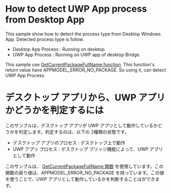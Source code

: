 # How to detect UWP App process from Desktop App

This sample show how to detect the process type from Desktop Windows App. Detected process type is follow.
- Desktop App Process : Running on desktop.
- UWP App Process : Running on UWP app of desktop Bridge.

This sample use [GetCurrentPackageFullName function](https://msdn.microsoft.com/en-us/library/windows/desktop/hh446599(v=vs.85).aspx). This function's return value have APPMODEL_ERROR_NO_PACKAGE. So using it, can detect UWP App Process.


# デスクトップ アプリから、UWP アプリかどうかを判定するには

このサンプルは、デスクトップ アプリが UWP アプリとして動作しているかどうかを判定します。判定するのは、以下の 2種類の状態です。
- デスクトップ アプリのプロセス : デスクトップ上で動作
- UWP アプリ プロセス : デスクトップ ブリッジ機能によって、UWP アプリとして動作

このサンプルは、 [GetCurrentPackageFullName 関数](https://msdn.microsoft.com/en-us/library/windows/desktop/hh446599(v=vs.85).aspx) を使用しています。この関数の戻り値は、APPMODEL_ERROR_NO_PACKAGE を持っています。この値を使うことで、UWP アプリとして動作しているかを判断することはができます。
 

